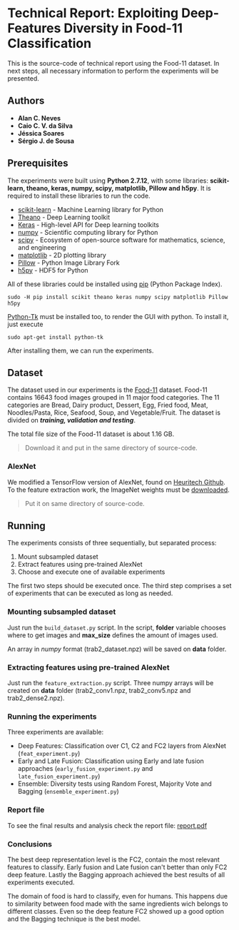 # Technical Report: Exploiting Deep-Features Diversity in Food-11 Classification

This is the source-code of technical report using the Food-11 dataset. In next steps, all necessary information to perform the experiments will be presented.

## Authors

* **Alan C. Neves**
* **Caio C. V. da Silva**
* **Jéssica Soares**
* **Sérgio J. de Sousa**


## Prerequisites

The experiments were built using **Python 2.7.12**, with some libraries: **scikit-learn, theano, keras, numpy, scipy,  matplotlib, Pillow and h5py**. It is required to install these libraries to run the code.

* [scikit-learn](http://scikit-learn.org/stable/) - Machine Learning library for Python
* [Theano](http://deeplearning.net/software/theano/) - Deep Learning toolkit
* [Keras](https://keras.io/) - High-level API for Deep learning toolkits
* [numpy](http://www.numpy.org/) - Scientific computing library for Python
* [scipy](https://www.scipy.org/) -  Ecosystem of open-source software for mathematics, science, and engineering
* [matplotlib](http://matplotlib.org/) - 2D plotting library
* [Pillow](https://github.com/python-pillow/Pillow) - Python Image Library Fork
* [h5py](http://www.h5py.org/) - HDF5 for Python

All of these libraries could be installed using [pip](https://pypi.python.org/pypi/pip) (Python Package Index).

```
sudo -H pip install scikit theano keras numpy scipy matplotlib Pillow h5py
```

[Python-Tk](https://docs.python.org/2/library/tkinter.html) must be installed too, to render the GUI with python. To install it, just execute
```
sudo apt-get install python-tk
```

After installing them, we can run the experiments.

## Dataset

The dataset used in our experiments is the [Food-11](http://grebvm2.epfl.ch/lin/food/Food-11.zip) dataset. Food-11 contains 16643 food images grouped in 11 major food categories. The 11 categories are Bread, Dairy product, Dessert, Egg, Fried food, Meat, Noodles/Pasta, Rice, Seafood, Soup, and Vegetable/Fruit. The dataset is divided on ***training, validation and testing***.

The total file size of the Food-11 dataset is about 1.16 GB.

> Download it and put in the same directory of source-code.

### AlexNet

We modified a TensorFlow version of AlexNet, found on [Heuritech Github](https://github.com/heuritech/convnets-keras). To the feature extraction work, the ImageNet weights must be [downloaded](http://files.heuritech.com/weights/alexnet_weights.h5).

> Put it on same directory of source-code.

## Running

The experiments consists of three sequentially, but separated process:

1. Mount subsampled dataset
2. Extract features using pre-trained AlexNet
3. Choose and execute one of available experiments

The first two steps should be executed once. The third step comprises a set of experiments that can be executed as long as needed.

### Mounting subsampled dataset

Just run the `build_dataset.py` script. In the script, **folder** variable chooses where to get images and **max_size** defines the amount of images used.

An array in *numpy* format (trab2_dataset.npz) will be saved on **data** folder.

### Extracting features using pre-trained AlexNet

Just run the `feature_extraction.py` script. Three numpy arrays will be created on **data** folder (trab2_conv1.npz, trab2_conv5.npz and trab2_dense2.npz).

### Running the experiments

Three experiments are available:

* Deep Features: Classification over C1, C2 and FC2 layers from AlexNet (`feat_experiment.py`)
* Early and Late Fusion: Classification using Early and late fusion approaches (`early_fusion_experiment.py` and `late_fusion_experiment.py`)
* Ensemble: Diversity tests using Random Forest, Majority Vote and Bagging (`ensemble_experiment.py`)

### Report file

To see the final results and analysis check the report file:
[report.pdf](Technical_Report__Exploiting_Deep_Features_Diversity_in_Food_11_Classification.pdf)

### Conclusions

The best deep representation level is the FC2, contain the most relevant features to classify. Early fusion and Late fusion can't better than only FC2 deep feature. Lastly the Bagging approach achieved the best results of all experiments executed. 

The domain of food is hard to classify, even for humans. This happens due to similarity between food made with the same ingredients wich belongs to different classes. Even so the deep feature FC2 showed up a good option and the Bagging technique is the best model.
